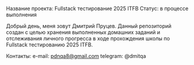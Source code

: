Название проекта: Fullstack тестирование 2025 ITFB
Статус: в процессе выполнения

Добрый день, меня зовут Дмитрий Пруцев.
Данный репозиторий создан с целью хранения выполненных домашних заданий 
и отслеживания личного прогресса в ходе прохождения школы по Fullstack 
тестированию 2025 ITFB.

Контакты:
e-mail: pdnqa8@gmail.com
telegram: @dmitqa
